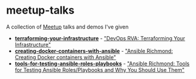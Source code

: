 # meetup-talks

A collection of [Meetup](https://www.meetup.com) talks and demos I've given

- [**terraforming-your-infrastructure**](terraforming-your-infrastructure) - ["DevOps RVA: Terraforming Your Infrastructure"](http://www.meetup.com/DevOps-RVA/events/229108996/)
- [**creating-docker-containers-with-ansible**](creating-docker-containers-with-ansible) - ["Ansible Richmond: Creating Docker containers with Ansible"](https://www.meetup.com/Ansible-Richmond/events/233198994/)
- [**tools-for-testing-ansible-roles-playbooks**](tools-for-testing-ansible-roles-playbooks) - ["Ansible Richmond: Tools for Testing Ansible Roles/Playbooks and Why You Should Use Them"](https://www.meetup.com/Ansible-Richmond/events/252598090/)
